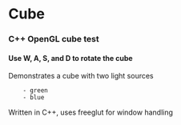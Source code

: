 # Cube
### C++ OpenGL cube test

#### Use W, A, S, and D to rotate the cube


Demonstrates a cube with two light sources
```
	- green
	- blue
```


Written in C++, uses freeglut for window handling
